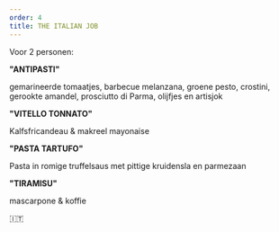 ```yaml
---
order: 4
title: THE ITALIAN JOB
---
```



Voor 2 personen:


**"ANTIPASTI"**


gemarineerde tomaatjes, barbecue melanzana, groene pesto, crostini, gerookte amandel, prosciutto di Parma, olijfjes en artisjok

**"VITELLO TONNATO"**


Kalfsfricandeau & makreel mayonaise

**"PASTA TARTUFO"**


Pasta in romige truffelsaus met pittige kruidensla en parmezaan

**"TIRAMISU"**


mascarpone & koffie


🇮🇹